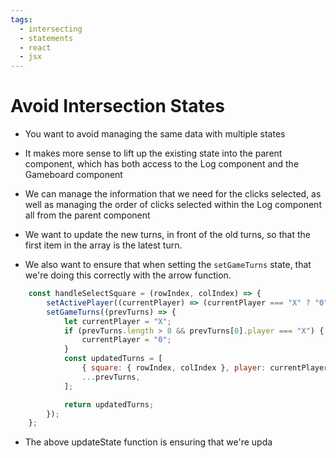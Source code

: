 ```yaml
---
tags:
  - intersecting
  - statements
  - react
  - jsx
---
```

# Avoid Intersection States
* You want to avoid managing the same data with multiple states
* It makes more sense to lift up the existing state into the parent component, which has both access to the Log component and the Gameboard component
* We can manage the information that we need for the clicks selected, as well as managing the order of clicks selected within the Log component all from the parent component


* We want to update the new turns, in front of the old turns, so that the first item in the array is the latest turn.
* We also want to ensure that when setting the `setGameTurns` state, that we're doing this correctly with the arrow function.

```jsx
	const handleSelectSquare = (rowIndex, colIndex) => {
		setActivePlayer((currentPlayer) => (currentPlayer === "X" ? "0" : "X"));
		setGameTurns((prevTurns) => {
			let currentPlayer = "X";
			if (prevTurns.length > 0 && prevTurns[0].player === "X") {
				currentPlayer = "0";
			}
			const updatedTurns = [
				{ square: { rowIndex, colIndex }, player: currentPlayer },
				...prevTurns,
			];

			return updatedTurns;
		});
	};
```
* The above updateState function is ensuring that we're upda
